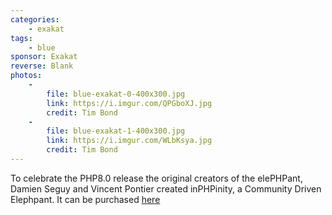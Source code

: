 ```yaml
---
categories:
    - exakat
tags:
    - blue
sponsor: Exakat
reverse: Blank
photos:
    -
        file: blue-exakat-0-400x300.jpg
        link: https://i.imgur.com/QPGboXJ.jpg
        credit: Tim Bond
    -
        file: blue-exakat-1-400x300.jpg
        link: https://i.imgur.com/WLbKsya.jpg
        credit: Tim Bond
---
```

To celebrate the PHP8.0 release the original creators of the elePHPant, Damien
Seguy and Vincent Pontier created inPHPinity, a Community Driven Elephpant.  It
can be purchased [here](https://inphpinity.elephpant.com/)
